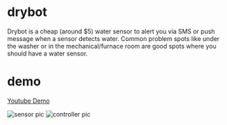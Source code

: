 # drybot
Drybot is a cheap (around $5) water sensor to alert you
via SMS or push message when a sensor detects water.
Common problem spots like under the washer or in the mechanical/furnace room are good spots 
where you should have a water sensor.

# demo
[Youtube Demo](https://youtu.be/TYNeofcWZgk)

![sensor pic](./img/sensor.png)
![controller pic](./img/controller.png)
